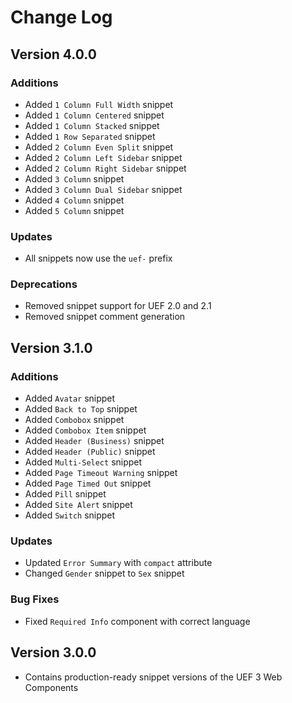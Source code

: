 # Change Log

## Version 4.0.0

### Additions

- Added `1 Column Full Width` snippet
- Added `1 Column Centered` snippet
- Added `1 Column Stacked` snippet
- Added `1 Row Separated` snippet
- Added `2 Column Even Split` snippet
- Added `2 Column Left Sidebar` snippet
- Added `2 Column Right Sidebar` snippet
- Added `3 Column` snippet
- Added `3 Column Dual Sidebar` snippet
- Added `4 Column` snippet
- Added `5 Column` snippet

### Updates

- All snippets now use the `uef-` prefix

### Deprecations

- Removed snippet support for UEF 2.0 and 2.1
- Removed snippet comment generation

## Version 3.1.0

### Additions

- Added `Avatar` snippet
- Added `Back to Top` snippet
- Added `Combobox` snippet
- Added `Combobox Item` snippet
- Added `Header (Business)` snippet
- Added `Header (Public)` snippet
- Added `Multi-Select` snippet
- Added `Page Timeout Warning` snippet
- Added `Page Timed Out` snippet
- Added `Pill` snippet
- Added `Site Alert` snippet
- Added `Switch` snippet

### Updates

- Updated `Error Summary` with `compact` attribute
- Changed `Gender` snippet to `Sex` snippet

### Bug Fixes

- Fixed `Required Info` component with correct language

## Version 3.0.0

- Contains production-ready snippet versions of the UEF 3 Web Components
